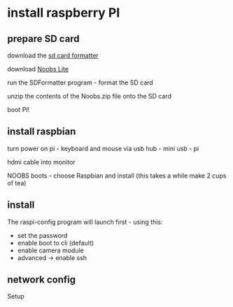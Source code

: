 # install raspberry PI

## prepare SD card

download the [sd card formatter](https://www.sdcard.org/downloads/formatter_4/eula_windows/)

download [Noobs Lite](http://www.raspberrypi.org/downloads)

run the SDFormatter program - format the SD card

unzip the contents of the Noobs.zip file onto the SD card

boot PI!

## install raspbian

turn power on pi - keyboard and mouse via usb hub - mini usb - pi

hdmi cable into monitor

NOOBS boots - choose Raspbian and install (this takes a while make 2 cups of tea)

## install

The raspi-config program will launch first - using this:

 * set the password
 * enable boot to cli (default)
 * enable camera module
 * advanced -> enable ssh	
 
## network config

Setup

